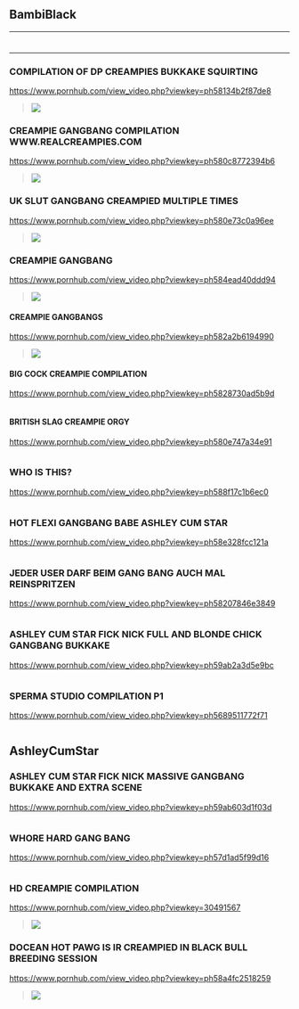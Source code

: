 ## BambiBlack
---
### 

>![]()
---
### COMPILATION OF DP CREAMPIES BUKKAKE SQUIRTING
https://www.pornhub.com/view_video.php?viewkey=ph58134b2f87de8
>![](https://ci.phncdn.com/videos/201610/28/94346211/original/(m=ecuKGgaaaa)(mh=l8PD1GfIHeZoMFLS)12.jpg)
### CREAMPIE GANGBANG COMPILATION WWW.REALCREAMPIES.COM
https://www.pornhub.com/view_video.php?viewkey=ph580c8772394b6
>![](https://bi.phncdn.com/videos/201610/23/93825101/original/(m=ecuKGgaaaa)(mh=fNDQewCBU1zfx2t2)3.jpg)
### UK SLUT GANGBANG CREAMPIED MULTIPLE TIMES
https://www.pornhub.com/view_video.php?viewkey=ph580e73c0a96ee
>![](https://ci.phncdn.com/videos/201610/24/93991831/original/(m=ecuKGgaaaa)(mh=74B_QnyXBZ9b3bVO)4.jpg)
### CREAMPIE GANGBANG
https://www.pornhub.com/view_video.php?viewkey=ph584ead40ddd94
>![](https://bi.phncdn.com/videos/201612/12/98842962/original/(m=ecuKGgaaaa)(mh=35MTrVm_sse-TtxM)8.jpg)
#### CREAMPIE GANGBANGS
https://www.pornhub.com/view_video.php?viewkey=ph582a2b6194990
>![](https://bi.phncdn.com/videos/201611/14/96139391/original/(m=ecuKGgaaaa)(mh=9PMb1MKwi8SyUTGN)13.jpg)
#### BIG COCK CREAMPIE COMPILATION
https://www.pornhub.com/view_video.php?viewkey=ph5828730ad5b9d
>![]()
#### BRITISH SLAG CREAMPIE ORGY
https://www.pornhub.com/view_video.php?viewkey=ph580e747a34e91
>![]()
### WHO IS THIS?
https://www.pornhub.com/view_video.php?viewkey=ph588f17c1b6ec0
>![]()
### HOT FLEXI GANGBANG BABE ASHLEY CUM STAR
https://www.pornhub.com/view_video.php?viewkey=ph58e328fcc121a
>![]()
### JEDER USER DARF BEIM GANG BANG AUCH MAL REINSPRITZEN
https://www.pornhub.com/view_video.php?viewkey=ph58207846e3849
>![]()
### ASHLEY CUM STAR FICK NICK FULL AND BLONDE CHICK GANGBANG BUKKAKE
https://www.pornhub.com/view_video.php?viewkey=ph59ab2a3d5e9bc
>![]()
### SPERMA STUDIO COMPILATION P1
https://www.pornhub.com/view_video.php?viewkey=ph5689511772f71
>![]()
## AshleyCumStar
### ASHLEY CUM STAR FICK NICK MASSIVE GANGBANG BUKKAKE AND EXTRA SCENE
https://www.pornhub.com/view_video.php?viewkey=ph59ab603d1f03d
>![]()
### WHORE HARD GANG BANG
https://www.pornhub.com/view_video.php?viewkey=ph57d1ad5f99d16
>![]()
### HD CREAMPIE COMPILATION
https://www.pornhub.com/view_video.php?viewkey=30491567
>![](https://ci.phncdn.com/videos/201502/14/38970321/original/(m=ecuKGgaaaa)(mh=MS0xSiJf3umoxvkG)9.jpg)
### DOCEAN HOT PAWG IS IR CREAMPIED IN BLACK BULL BREEDING SESSION
https://www.pornhub.com/view_video.php?viewkey=ph58a4fc2518259
>![](https://ci.phncdn.com/videos/201702/16/106297892/original/(m=ecuKGgaaaa)(mh=FNludn0NvaEDbkHJ)9.jpg)
